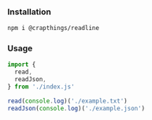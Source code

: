 ### Installation

```bash
npm i @crapthings/readline
```

### Usage

```javascript
import {
  read,
  readJson,
} from './index.js'

read(console.log)('./example.txt')
readJson(console.log)('./example.json')
```
